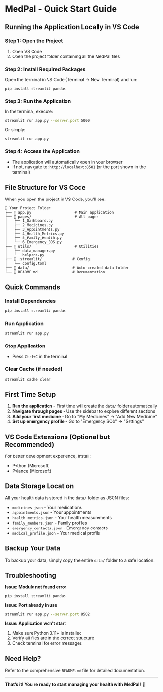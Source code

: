 # MedPal - Quick Start Guide

## Running the Application Locally in VS Code

### Step 1: Open the Project
1. Open VS Code
2. Open the project folder containing all the MedPal files

### Step 2: Install Required Packages
Open the terminal in VS Code (Terminal → New Terminal) and run:

```bash
pip install streamlit pandas
```

### Step 3: Run the Application
In the terminal, execute:

```bash
streamlit run app.py --server.port 5000
```

Or simply:

```bash
streamlit run app.py
```

### Step 4: Access the Application
- The application will automatically open in your browser
- If not, navigate to: `http://localhost:8501` (or the port shown in the terminal)

## File Structure for VS Code

When you open the project in VS Code, you'll see:

```
📁 Your Project Folder
├── 📄 app.py                    # Main application
├── 📁 pages/                    # All pages
│   ├── 1_Dashboard.py
│   ├── 2_Medicines.py
│   ├── 3_Appointments.py
│   ├── 4_Health_Metrics.py
│   ├── 5_Family_Health.py
│   └── 6_Emergency_SOS.py
├── 📁 utils/                    # Utilities
│   ├── data_manager.py
│   └── helpers.py
├── 📁 .streamlit/              # Config
│   └── config.toml
├── 📁 data/                    # Auto-created data folder
└── 📄 README.md                # Documentation
```

## Quick Commands

### Install Dependencies
```bash
pip install streamlit pandas
```

### Run Application
```bash
streamlit run app.py
```

### Stop Application
- Press `Ctrl+C` in the terminal

### Clear Cache (if needed)
```bash
streamlit cache clear
```

## First Time Setup

1. **Run the application** - First time will create the `data/` folder automatically
2. **Navigate through pages** - Use the sidebar to explore different sections
3. **Add your first medicine** - Go to "My Medicines" → "Add New Medicine"
4. **Set up emergency profile** - Go to "Emergency SOS" → "Settings"

## VS Code Extensions (Optional but Recommended)

For better development experience, install:
- Python (Microsoft)
- Pylance (Microsoft)

## Data Storage Location

All your health data is stored in the `data/` folder as JSON files:
- `medicines.json` - Your medications
- `appointments.json` - Your appointments
- `health_metrics.json` - Your health measurements
- `family_members.json` - Family profiles
- `emergency_contacts.json` - Emergency contacts
- `medical_profile.json` - Your medical profile

## Backup Your Data

To backup your data, simply copy the entire `data/` folder to a safe location.

## Troubleshooting

**Issue: Module not found error**
```bash
pip install streamlit pandas
```

**Issue: Port already in use**
```bash
streamlit run app.py --server.port 8502
```

**Issue: Application won't start**
1. Make sure Python 3.11+ is installed
2. Verify all files are in the correct structure
3. Check terminal for error messages

## Need Help?

Refer to the comprehensive `README.md` file for detailed documentation.

---

**That's it! You're ready to start managing your health with MedPal!** 🏥
